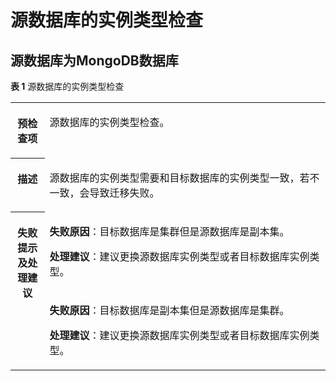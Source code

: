 # 源数据库的实例类型检查<a name="drs_11_0046"></a>

## 源数据库为MongoDB数据库<a name="section1589154364416"></a>

**表 1**  源数据库的实例类型检查

<a name="table18108192214474"></a>
<table><tbody><tr id="row19108192294711"><th class="firstcol" valign="top" width="10.83%" id="mcps1.2.3.1.1"><p id="p191087222477"><a name="p191087222477"></a><a name="p191087222477"></a><strong id="b13108162214473"><a name="b13108162214473"></a><a name="b13108162214473"></a>预检查项</strong></p>
</th>
<td class="cellrowborder" valign="top" width="89.17%" headers="mcps1.2.3.1.1 "><p id="p01081022104711"><a name="p01081022104711"></a><a name="p01081022104711"></a>源数据库的实例类型检查。</p>
</td>
</tr>
<tr id="row3108132254714"><th class="firstcol" valign="top" width="10.83%" id="mcps1.2.3.2.1"><p id="p1710810224473"><a name="p1710810224473"></a><a name="p1710810224473"></a><strong id="b510892211472"><a name="b510892211472"></a><a name="b510892211472"></a>描述</strong></p>
</th>
<td class="cellrowborder" valign="top" width="89.17%" headers="mcps1.2.3.2.1 "><p id="p15372705185323"><a name="p15372705185323"></a><a name="p15372705185323"></a>源数据库的实例类型需要和目标数据库的实例类型一致，若不一致，会导致迁移失败。</p>
</td>
</tr>
<tr id="row212432224711"><th class="firstcol" rowspan="2" valign="top" width="10.83%" id="mcps1.2.3.3.1"><p id="p1412462211472"><a name="p1412462211472"></a><a name="p1412462211472"></a><strong id="b111246227470"><a name="b111246227470"></a><a name="b111246227470"></a>失败提示及处理建议</strong></p>
</th>
<td class="cellrowborder" valign="top" width="89.17%" headers="mcps1.2.3.3.1 "><p id="p95461131184512"><a name="p95461131184512"></a><a name="p95461131184512"></a><strong id="b3546173114510"><a name="b3546173114510"></a><a name="b3546173114510"></a>失败原因</strong>：目标数据库是集群但是源数据库是副本集。</p>
<p id="p7752512363"><a name="p7752512363"></a><a name="p7752512363"></a><strong id="b1248119315515"><a name="b1248119315515"></a><a name="b1248119315515"></a>处理建议</strong>：建议更换源数据库实例类型或者目标数据库实例类型。</p>
</td>
</tr>
<tr id="row1658813334118"><td class="cellrowborder" valign="top" headers="mcps1.2.3.3.1 "><p id="p106031433154112"><a name="p106031433154112"></a><a name="p106031433154112"></a><strong id="b175371317114218"><a name="b175371317114218"></a><a name="b175371317114218"></a>失败原因</strong>：目标数据库是副本集但是源数据库是集群。</p>
<p id="p9322105994110"><a name="p9322105994110"></a><a name="p9322105994110"></a><strong id="b188412335519"><a name="b188412335519"></a><a name="b188412335519"></a>处理建议</strong>：建议更换源数据库实例类型或者目标数据库实例类型。</p>
</td>
</tr>
</tbody>
</table>

